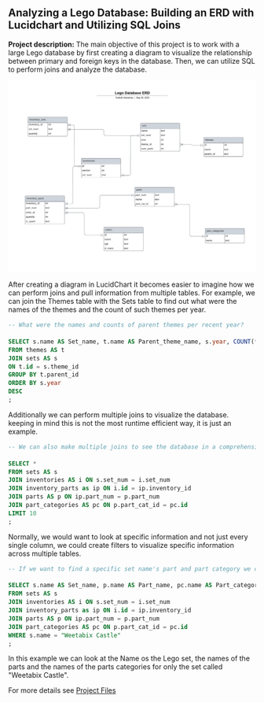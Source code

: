 ## Analyzing a Lego Database: Building an ERD with Lucidchart and Utilizing SQL Joins

**Project description:** The main objective of this project is to work with a large Lego database by first creating a diagram to visualize the relationship between primary and foreign keys in the database. Then, we can utilize SQL to perform joins and analyze the database.

<img src="images/Lego ERD.png"/>

After creating a diagram in LucidChart it becomes easier to imagine how we can perform joins and pull information from multiple tables. For example, we can join the Themes table with the Sets table to find out what were the names of the themes and the count of such themes per year.

```sql
-- What were the names and counts of parent themes per recent year?

SELECT s.name AS Set_name, t.name AS Parent_theme_name, s.year, COUNT(*) AS Count_Theme_Name
FROM themes AS t
JOIN sets AS s
ON t.id = s.theme_id
GROUP BY t.parent_id
ORDER BY s.year
DESC
;
```

Additionally we can perform multiple joins to visualize the database. keeping in mind this is not the most runtime efficient way, it is just an example.

```sql
-- We can also make multiple joins to see the database in a comprehensive manner

SELECT *
FROM sets AS s
JOIN inventories AS i ON s.set_num = i.set_num
JOIN inventory_parts as ip ON i.id = ip.inventory_id
JOIN parts AS p ON ip.part_num = p.part_num
JOIN part_categories AS pc ON p.part_cat_id = pc.id
LIMIT 10
;

```

Normally, we would want to look at specific information and not just every single column, we could create filters to visualize specific information across multiple tables.

```sql
-- If we want to find a specific set name's part and part category we can apply filters

SELECT s.name AS Set_name, p.name AS Part_name, pc.name AS Part_category_name
FROM sets AS s
JOIN inventories AS i ON s.set_num = i.set_num
JOIN inventory_parts as ip ON i.id = ip.inventory_id
JOIN parts AS p ON ip.part_num = p.part_num
JOIN part_categories AS pc ON p.part_cat_id = pc.id
WHERE s.name = "Weetabix Castle"
;

```

In this example we can look at the Name os the Lego set, the names of the parts and the names of the parts categories for only the set called "Weetabix Castle".


For more details see <a href="https://github.com/RodolfoAMaranhao/Lego_parts_analysis_SQL_ERD">Project Files</a> 


